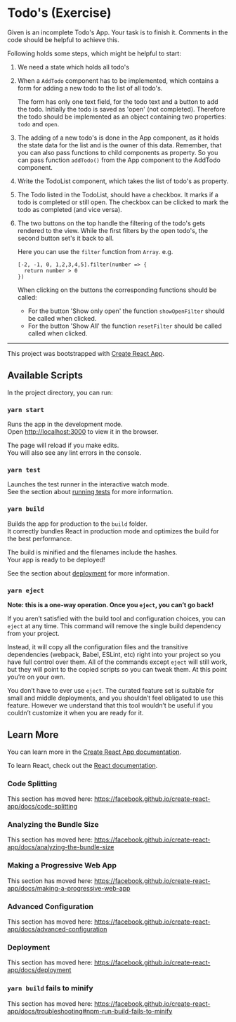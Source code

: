 # Todo's (Exercise)

Given is an incomplete Todo's App.
Your task is to finish it.
Comments in the code should be helpful to achieve this.

Following holds some steps, which might be helpful to start:

1. We need a state which holds all todo's
1. When a `AddTodo` component has to be implemented, which contains a form for adding a new todo to the list of all todo's.

    The form has only one text field, for the todo text and a button to add the todo. Initially the todo is saved as 'open' (not completed). Therefore the todo should be implemented as an object containing two properties: `todo` and `open`.
1. The adding of a new todo's is done in the App component, as it holds the state data for the list and is the owner of this data.
Remember, that you can also pass functions to child components as property. So you can pass function `addTodo()` from the App component to the AddTodo component.
1. Write the TodoList component, which takes the list of todo's as property.
1. The Todo listed in the TodoList, should have a checkbox. It marks if a todo is completed or still open. The checkbox can be clicked to mark the todo as completed (and vice versa).
1. The two buttons on the top handle the filtering of the todo's gets rendered to the view. While the first filters by the open todo's, the second button set's it back to all.

    Here you can use the `filter` function from `Array`.
    e.g.

    ```
    [-2, -1, 0, 1,2,3,4,5].filter(number => {
      return number > 0
    })
    ```

    When clicking on the buttons the corresponding functions should be called:

    - For the button 'Show only open' the function `showOpenFilter` should be called when clicked.
    - For the button 'Show All' the function `resetFilter` should be called called when clicked.

---

This project was bootstrapped with [Create React App](https://github.com/facebook/create-react-app).

## Available Scripts

In the project directory, you can run:

### `yarn start`

Runs the app in the development mode.<br />
Open [http://localhost:3000](http://localhost:3000) to view it in the browser.

The page will reload if you make edits.<br />
You will also see any lint errors in the console.

### `yarn test`

Launches the test runner in the interactive watch mode.<br />
See the section about [running tests](https://facebook.github.io/create-react-app/docs/running-tests) for more information.

### `yarn build`

Builds the app for production to the `build` folder.<br />
It correctly bundles React in production mode and optimizes the build for the best performance.

The build is minified and the filenames include the hashes.<br />
Your app is ready to be deployed!

See the section about [deployment](https://facebook.github.io/create-react-app/docs/deployment) for more information.

### `yarn eject`

**Note: this is a one-way operation. Once you `eject`, you can’t go back!**

If you aren’t satisfied with the build tool and configuration choices, you can `eject` at any time. This command will remove the single build dependency from your project.

Instead, it will copy all the configuration files and the transitive dependencies (webpack, Babel, ESLint, etc) right into your project so you have full control over them. All of the commands except `eject` will still work, but they will point to the copied scripts so you can tweak them. At this point you’re on your own.

You don’t have to ever use `eject`. The curated feature set is suitable for small and middle deployments, and you shouldn’t feel obligated to use this feature. However we understand that this tool wouldn’t be useful if you couldn’t customize it when you are ready for it.

## Learn More

You can learn more in the [Create React App documentation](https://facebook.github.io/create-react-app/docs/getting-started).

To learn React, check out the [React documentation](https://reactjs.org/).

### Code Splitting

This section has moved here: https://facebook.github.io/create-react-app/docs/code-splitting

### Analyzing the Bundle Size

This section has moved here: https://facebook.github.io/create-react-app/docs/analyzing-the-bundle-size

### Making a Progressive Web App

This section has moved here: https://facebook.github.io/create-react-app/docs/making-a-progressive-web-app

### Advanced Configuration

This section has moved here: https://facebook.github.io/create-react-app/docs/advanced-configuration

### Deployment

This section has moved here: https://facebook.github.io/create-react-app/docs/deployment

### `yarn build` fails to minify

This section has moved here: https://facebook.github.io/create-react-app/docs/troubleshooting#npm-run-build-fails-to-minify
